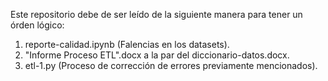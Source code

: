Este repositorio debe de ser leído de la siguiente manera para tener un órden lógico:
1) reporte-calidad.ipynb (Falencias en los datasets).
2) "Informe Proceso ETL".docx a la par del diccionario-datos.docx.
3) etl-1.py (Proceso de corrección de errores previamente mencionados).